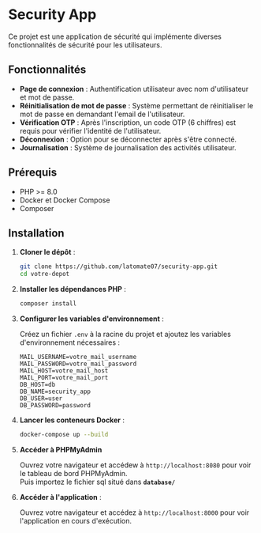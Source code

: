 # Security App

Ce projet est une application de sécurité qui implémente diverses fonctionnalités de sécurité pour les utilisateurs.

## Fonctionnalités

- **Page de connexion** : Authentification utilisateur avec nom d'utilisateur et mot de passe.
- **Réinitialisation de mot de passe** : Système permettant de réinitialiser le mot de passe en demandant l'email de l'utilisateur.
- **Vérification OTP** : Après l'inscription, un code OTP (6 chiffres) est requis pour vérifier l'identité de l'utilisateur.
- **Déconnexion** : Option pour se déconnecter après s'être connecté.
- **Journalisation** : Système de journalisation des activités utilisateur.

## Prérequis

- PHP >= 8.0
- Docker et Docker Compose
- Composer

## Installation

1. **Cloner le dépôt** :

    ```bash
    git clone https://github.com/latomate07/security-app.git
    cd votre-depot
    ```

2. **Installer les dépendances PHP** :

    ```bash
    composer install
    ```

3. **Configurer les variables d'environnement** :

    Créez un fichier `.env` à la racine du projet et ajoutez les variables d'environnement nécessaires :

    ```
    MAIL_USERNAME=votre_mail_username
    MAIL_PASSWORD=votre_mail_password
    MAIL_HOST=votre_mail_host
    MAIL_PORT=votre_mail_port
    DB_HOST=db
    DB_NAME=security_app
    DB_USER=user
    DB_PASSWORD=password
    ```

4. **Lancer les conteneurs Docker** :

    ```bash
    docker-compose up --build
    ```

5. **Accéder à PHPMyAdmin**

    Ouvrez votre navigateur et accédew à `http://localhost:8080` pour voir le tableau de bord PHPMyAdmin. <br/>
    Puis importez le fichier sql situé dans **`database/`**

6. **Accéder à l'application** :

    Ouvrez votre navigateur et accédez à `http://localhost:8000` pour voir l'application en cours d'exécution.